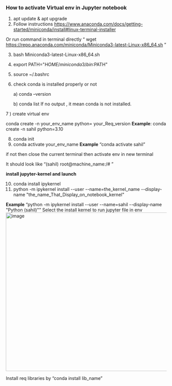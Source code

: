 

### How to activate Virtual env in Jupyter notebook


1)	apt update & apt upgrade
2)	Follow instructions https://www.anaconda.com/docs/getting-started/miniconda/install#linux-terminal-installer

Or run command in terminal  directly “ wget https://repo.anaconda.com/miniconda/Miniconda3-latest-Linux-x86_64.sh ”

3)	bash Miniconda3-latest-Linux-x86_64.sh
4)	export PATH="$HOME/miniconda3/bin:$PATH"
5)	source ~/.bashrc

6)	check conda is installed properly or not  

      a) conda –version

      b) conda list 
   If no output , it mean conda is not installed.

7 ) create virtual env 

conda create -n your_env_name python= your_Req_version 
**Example**: conda create -n sahil python=3.10

8)	conda init 
9)	conda activate your_env_name
**Example** “conda activate sahil”

  if not then close the current terminal then activate env in new terminal 

It should look like “(sahil) root@machine_name:/# ”

**install jupyter-kernel and launch**

10)	 conda install ipykernel
11)	python -m ipykernel install --user --name=the_kernel_name --display-name "the_name_That_Display_on_notebook_kernel" 	

**Example** “python -m ipykernel install --user --name=sahil --display-name "Python (sahil)"”
Select the install kernel to run jupyter file in env 
 <img width="940" height="498" alt="image" src="https://github.com/user-attachments/assets/35f5e48c-ff2e-4058-b037-f26ad7ca8fe1" />



Install req libraries by “conda install lib_name”






